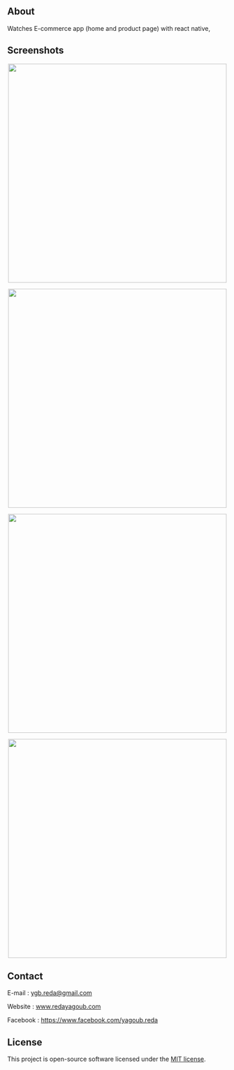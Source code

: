 ## About 

Watches E-commerce app (home and product page) with react native,


## Screenshots

<p align="center"><img src="http://redayagoub.com/images/watche2.png" width="500"></p>
<p align="center"><img src="http://redayagoub.com/images/watche1.png" width="500"></p>
<p align="center"><img src="http://redayagoub.com/images/watche3.png" width="500"></p>
<p align="center"><img src="http://redayagoub.com/images/watche5.png" width="500"></p>

## Contact

E-mail : ygb.reda@gmail.com

Website : www.redayagoub.com

Facebook : https://www.facebook.com/yagoub.reda

## License

This project is open-source software licensed under the [MIT license](https://opensource.org/licenses/MIT).
